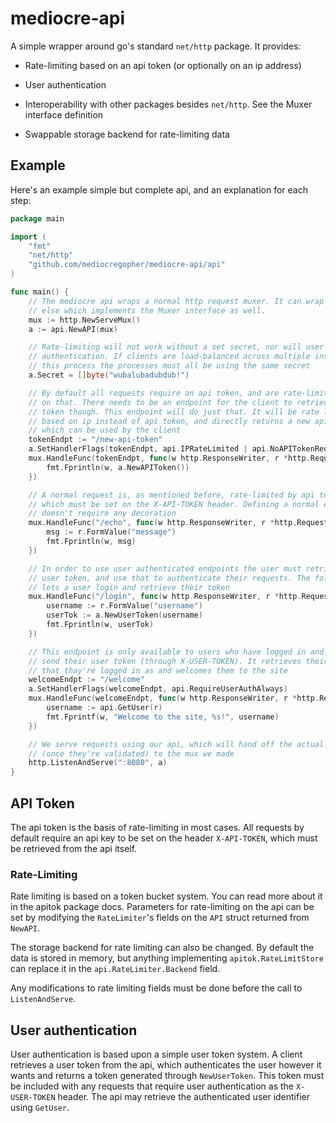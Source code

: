 # mediocre-api

A simple wrapper around go's standard `net/http` package. It provides:

* Rate-limiting based on an api token (or optionally on an ip address)

* User authentication

* Interoperability with other packages besides `net/http`. See the Muxer
  interface definition

* Swappable storage backend for rate-limiting data

## Example

Here's an example simple but complete api, and an explanation for each step:

```go
package main

import (
	"fmt"
	"net/http"
	"github.com/mediocregopher/mediocre-api/api"
)

func main() {
	// The mediocre api wraps a normal http request muxer. It can wrap anything
	// else which implements the Muxer interface as well.
	mux := http.NewServeMux()
	a := api.NewAPI(mux)

	// Rate-limiting will not work without a set secret, nor will user
	// authentication. If clients are load-balanced across multiple instances of
	// this process the processes must all be using the same secret
	a.Secret = []byte("wubalubadubdub!")

	// By default all requests require an api token, and are rate-limited based
	// on that. There needs to be an endpoint for the client to retrieve an api
	// token though. This endpoint will do just that. It will be rate limited
	// based on ip instead of api token, and directly returns a new api token
	// which can be used by the client
	tokenEndpt := "/new-api-token"
	a.SetHandlerFlags(tokenEndpt, api.IPRateLimited | api.NoAPITokenRequired)
	mux.HandleFunc(tokenEndpt, func(w http.ResponseWriter, r *http.Request) {
		fmt.Fprintln(w, a.NewAPIToken())
	})

	// A normal request is, as mentioned before, rate-limited by api token,
	// which must be set on the X-API-TOKEN header. Defining a normal endpoint
	// doesn't require any decoration
	mux.HandleFunc("/echo", func(w http.ResponseWriter, r *http.Request) {
		msg := r.FormValue("message")
		fmt.Fprintln(w, msg)
	})

    // In order to use user authenticated endpoints the user must retrieve a
    // user token, and use that to authenticate their requests. The following
    // lets a user login and retrieve their token
	mux.HandleFunc("/login", func(w http.ResponseWriter, r *http.Request) {
		username := r.FormValue("username")
		userTok := a.NewUserToken(username)
		fmt.Fprintln(w, userTok)
	})

    // This endpoint is only available to users who have logged in and properly
    // send their user token (through X-USER-TOKEN). It retrieves their username
    // that thay're logged in as and welcomes them to the site
	welcomeEndpt := "/welcome"
	a.SetHandlerFlags(welcomeEndpt, api.RequireUserAuthAlways)
	mux.HandleFunc(welcomeEndpt, func(w http.ResponseWriter, r *http.Request) {
		username := api.GetUser(r)
		fmt.Fprintf(w, "Welcome to the site, %s!", username)
	})

	// We serve requests using our api, which will hand off the actual requests
	// (once they're validated) to the mux we made
	http.ListenAndServe(":8080", a)
}
```

## API Token

The api token is the basis of rate-limiting in most cases. All requests by
default require an api key to be set on the header `X-API-TOKEN`, which must be
retrieved from the api itself.

### Rate-Limiting

Rate limiting is based on a token bucket system. You can read more about it in
the apitok package docs. Parameters for rate-limiting on the api can be set by
modifying the `RateLimiter`'s fields on the `API` struct returned from
`NewAPI`.

The storage backend for rate limiting can also be changed. By default the data
is stored in memory, but anything implementing `apitok.RateLimitStore` can
replace it in the `api.RateLimiter.Backend` field.

Any modifications to rate limiting fields must be done before the call to
`ListenAndServe`.

## User authentication

User authentication is based upon a simple user token system. A client retrieves
a user token from the api, which authenticates the user however it wants and
returns a token generated through `NewUserToken`. This token must be included
with any requests that require user authentication as the `X-USER-TOKEN` header.
The api may retrieve the authenticated user identifier using `GetUser`.
